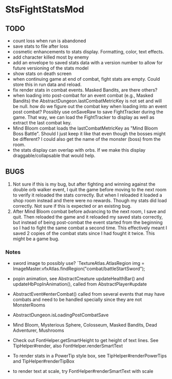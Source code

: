# StsFightStatsMod

## TODO
- count loss when run is abandoned
- save stats to file after loss
- cosmetic enhancements to stats display. Formatting, color, text effects.
- add character killed most by enemy
- add an envelope to saved stats data with a version number to allow for future versioning of the stats model
- show stats on death screen
- when continuing game at end of combat, fight stats are empty. Could store this in run data and reload.
- fix render stats in combat events. Masked Bandits, are there others?
- when loading into post-combat for an event combat (e.g., Masked Bandits) the AbstractDungeon.lastCombatMetricKey is not set and will be null.
how do we figure out the combat key when loading into an event post combat? Possibly use onSaveRaw to save FightTracker during the
game. That way, we can load the FightTracker to display as well as extract the last combat key.
- Mind Bloom combat loads the lastCombatMetricKey as "Mind Bloom Boss Battle". Should I just keep it like that even though
the bosses might be different? I could also get the name of the monster (boss) from the room.
- the stats display can overlap with orbs. If we make this display draggable/collapsable that would help.

## BUGS
1. Not sure if this is my bug, but after fighting and winning against the double orb walker event, I quit the game before
moving to the next room to verify it reloaded the stats correctly. But when I reloaded it loaded a shop room instead and
there were no rewards. Though my stats did load correctly. Not sure if this is expected or an existing bug.
2. After Mind Bloom combat before advancing to the next room, I save and quit. Then reloaded the game and it reloaded my
saved stats correctly, but instead of being post-combat the event started from the beginning so I had to fight the same
combat a second time. This effectively meant I saved 2 copies of the combat stats since I had fought it twice. This might
be a game bug.


### Notes

- sword image to possibly use? `TextureAtlas.AtlasRegion img = ImageMaster.vfxAtlas.findRegion("combat/battleStartSword");
- popin animation, see AbstractCreature updateHealthBar() and updateHbPopInAnimation(), called from AbstractPlayer#update

- AbstractEvent#enterCombat() called from several events that may have combats and need to be handled specially since they are not MonsterRooms
-   AbstractDungeon.isLoadingPostCombatSave
  - Mind Bloom, Mysterious Sphere, Colosseum, Masked Bandits, Dead Adventurer, Mushrooms
- Check out FontHelper.getSmartHeight to get height of text lines. See TipHelper#render, also FontHelper.renderSmartText
- To render stats in a PowerTip style box, see TipHelper#renderPowerTips and TipHelper#renderTipBox
- to render text at scale, try FontHelper#renderSmartText with scale